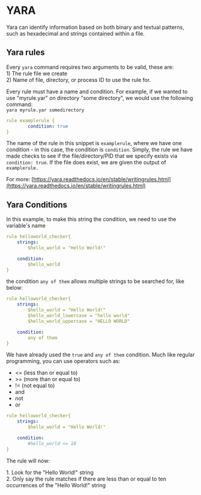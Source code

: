 # YARA

Yara can identify information based on both binary and textual patterns, such as hexadecimal and strings contained within a file.



## Yara rules

Every `yara` command requires two arguments to be valid, these are:\
1\) The rule file we create\
2\) Name of file, directory, or process ID to use the rule for.

Every rule must have a name and condition. For example, if we wanted to use "myrule.yar" on directory "some directory", we would use the following command:\
`yara myrule.yar somedirectory`



```yaml
rule examplerule {
        condition: true
}
```

The name of the rule in this snippet is `examplerule`, where we have one condition - in this case, the condition is `condition`. Simply, the rule we have made checks to see if the file/directory/PID that we specify exists via `condition: true`. If the file does exist, we are given the output of `examplerule.`



For more: [https://yara.readthedocs.io/en/stable/writingrules.html](https://yara.readthedocs.io/en/stable/writingrules.html)

## Yara Conditions

In this example, to make this string the condition, we need to use the variable's name

```yaml
rule helloworld_checker{
	strings:
		$hello_world = "Hello World!"

	condition:
		$hello_world
}


```

the condition `any of them` allows multiple strings to be searched for, like below:

```yaml
rule helloworld_checker{
	strings:
		$hello_world = "Hello World!"
		$hello_world_lowercase = "hello world"
		$hello_world_uppercase = "HELLO WORLD"

	condition:
		any of them
}
```



We have already used the `true` and `any of them` condition. Much like regular programming, you can use operators such as:

* <= (less than or equal to)
* \>= (more than or equal to)
* != (not equal to)
* and
* not
* or



```yaml
rule helloworld_checker{
	strings:
		$hello_world = "Hello World!"

	condition:
        #hello_world <= 10
}
```



The rule will now:

1\. Look for the "Hello World!" string\
2\. Only say the rule matches if there are less than or equal to ten occurrences of the "Hello World!" string
